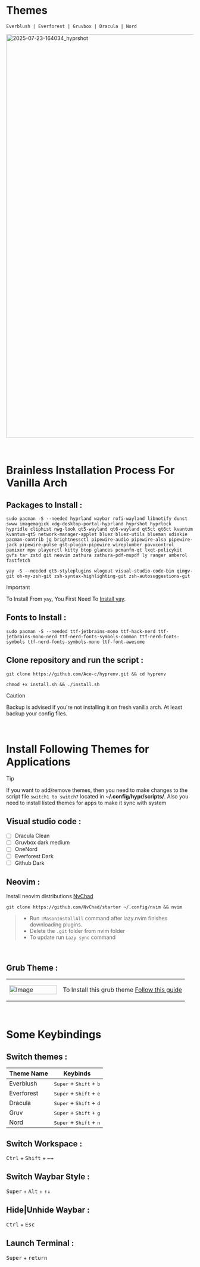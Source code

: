
# Themes 

    Everblush | Everforest | Gruvbox | Dracula | Nord 


<img width="1920" height="1080" alt="2025-07-23-164034_hyprshot" src="https://github.com/user-attachments/assets/4665c76d-a436-428b-94b4-c8e912ac1ac0" />


&nbsp;



# Brainless Installation Process For Vanilla Arch

## Packages to Install :
```
sudo pacman -S --needed hyprland waybar rofi-wayland libnotify dunst swww imagemagick xdg-desktop-portal-hyprland hyprshot hyprlock hypridle cliphist nwg-look qt5-wayland qt6-wayland qt5ct qt6ct kvantum kvantum-qt5 network-manager-applet bluez bluez-utils blueman udiskie pacman-contrib jq brightnessctl pipewire-audio pipewire-alsa pipewire-jack pipewire-pulse gst-plugin-pipewire wireplumber pavucontrol pamixer mpv playerctl kitty btop glances pcmanfm-qt lxqt-policykit gvfs tar zstd git neovim zathura zathura-pdf-mupdf ly ranger amberol fastfetch
```
```
yay -S --needed qt5-styleplugins wlogout visual-studio-code-bin qimgv-git oh-my-zsh-git zsh-syntax-highlighting-git zsh-autosuggestions-git
```
> [!important]
> To Install From `yay`, You First Need To [Install yay](https://github.com/Jguer/yay?tab=readme-ov-file#source).

## Fonts to Install :

    sudo pacman -S --needed ttf-jetbrains-mono ttf-hack-nerd ttf-jetbrains-mono-nerd ttf-nerd-fonts-symbols-common ttf-nerd-fonts-symbols ttf-nerd-fonts-symbols-mono ttf-font-awesome


## Clone repository and run the script :

```
git clone https://github.com/Ace-c/hyprenv.git && cd hyprenv
```
```
chmod +x install.sh && ./install.sh
```
> [!CAUTION]
> Backup is advised if you're not installing it on fresh vanilla arch. At least backup your config files.


&nbsp;

# Install Following Themes for Applications 

> [!TIP]
> If you want to add/remove themes, then you need to make changes to the script file `switch1 to switch7` located in **~/.config/hypr/scripts/**. Also you need to install listed themes for apps to make it sync with system
 
## Visual studio code :
- [ ] Dracula Clean
- [ ] Gruvbox dark medium
- [ ] OneNord
- [ ] Everforest Dark
- [ ] Github Dark

## Neovim :
Install neovim distributions [NvChad](https://nvchad.com/docs/quickstart/install) 
```
git clone https://github.com/NvChad/starter ~/.config/nvim && nvim
```
> * Run `:MasonInstallAll` command after lazy.nvim finishes downloading plugins.
> * Delete the `.git` folder from nvim folder
> * To update run `Lazy sync` command

&nbsp;


## Grub Theme :

<table width="100%">
  <tr>
    <td width="30%">
      <img src="https://github.com/user-attachments/assets/115946bd-191d-413e-b234-45ca950d1226" alt="Image" width="100%"/>
    </td>
    <td width="70%">
      <p>To Install this grub theme <a href="https://github.com/Ace-c/grub-vimix-theme/blob/master/README.md#manual-installation-">Follow this guide</a> </p>
    </td>
  </tr>
</table>


&nbsp;
# Some Keybindings 

## Switch themes :
     
|  Theme Name    |Keybinds                                              |
|----------------|------------------------------------------------------|
|Everblush       | <kbd>Super</kbd> + <kbd>Shift</kbd> + <kbd>b</kbd>   |     
|Everforest      | <kbd>Super</kbd> + <kbd>Shift</kbd> + <kbd>e</kbd>   |                     
|Dracula         | <kbd>Super</kbd> + <kbd>Shift</kbd> + <kbd>d</kbd>   |
|Gruv            | <kbd>Super</kbd> + <kbd>Shift</kbd> + <kbd>g</kbd>   |
|Nord            | <kbd>Super</kbd> + <kbd>Shift</kbd> + <kbd>n</kbd>   |


## Switch Workspace :
<kbd>Ctrl</kbd> + <kbd>Shift</kbd> + <kbd>←</kbd><kbd>→</kbd>

## Switch Waybar Style :

<kbd>Super</kbd> + <kbd>Alt</kbd> + <kbd>↑</kbd><kbd>↓</kbd>

## Hide|Unhide Waybar :

<kbd>Ctrl</kbd> + <kbd>Esc</kbd>

## Launch Terminal :

<kbd>Super</kbd> + <kbd>return</kbd>

&nbsp;
